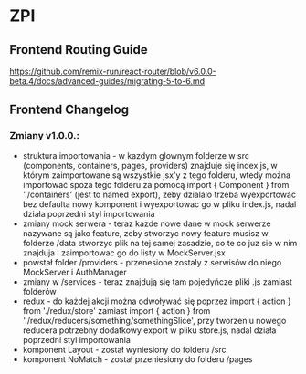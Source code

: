 # ZPI

## Frontend Routing Guide
https://github.com/remix-run/react-router/blob/v6.0.0-beta.4/docs/advanced-guides/migrating-5-to-6.md

## Frontend Changelog
### Zmiany v1.0.0.:
- struktura importowania - w kazdym glownym folderze w src (components, containers, pages, providers) znajduje się index.js, w którym zaimportowane są wszystkie jsx'y z tego folderu, wtedy można importować spoza tego folderu za pomocą import { Component } from './containers' (jest to named export), zeby dzialalo trzeba wyexportowac bez defaulta nowy komponent i wyexportowac go w pliku index.js, nadal działa poprzedni styl importowania
- zmiany mock serwera - teraz kazde nowe dane w mock serwerze nazywane są jako feature, zeby stworzyc nowy feature musisz w folderze /data stworzyc plik na tej samej zasadzie, co te co juz sie w nim znajduja i zaimportowac go do listy w MockServer.jsx
- powstał folder /providers - przenesione zostaly z serwisów do niego MockServer i AuthManager
- zmiany w /services - teraz znajdują się tam pojedyńcze pliki .js zamiast folderów
- redux - do każdej akcji można odwoływać się poprzez import { action } from './redux/store' zamiast import { action } from './redux/reducers/something/somethingSlice', przy tworzeniu nowego reducera potrzebny dodatkowy export w pliku store.js, nadal działa poprzedni styl importowania
- komponent Layout - został wyniesiony do folderu /src
- komponent NoMatch - został przeniesiony do folderu /pages
